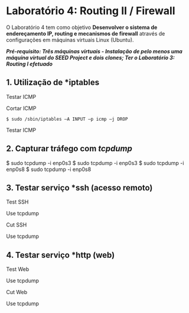 # Laboratório 4: Routing II / Firewall

O Laboratório 4 tem como objetivo **Desenvolver o sistema de endereçamento IP, routing e mecanismos de firewall** através de configurações em máquinas virtuais Linux (Ubuntu).

***Pré-requisito: Três máquinas virtuais - Instalação de pelo menos uma máquina virtual do SEED Project e dois clones; Ter o Laboratório 3: Routing I efetuado***


## 1. Utilização de *iptables

Testar ICMP

Cortar ICMP

`$ sudo /sbin/iptables –A INPUT –p icmp –j DROP`

Testar ICMP

## 2. Capturar tráfego com *tcpdump*

$ sudo tcpdump -i enp0s3
$ sudo tcpdump -i enp0s3
$ sudo tcpdump -i enp0s8
$ sudo tcpdump -i enp0s8

## 3. Testar serviço *ssh (acesso remoto)

Test SSH

Use tcpdump

Cut SSH

Use tcpdump

## 4. Testar serviço *http (web)

Test Web

Use tcpdump

Cut Web

Use tcpdump
